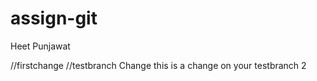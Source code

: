 # assign-git
Heet Punjawat

//firstchange
//testbranch Change
this is a change on your testbranch 2
